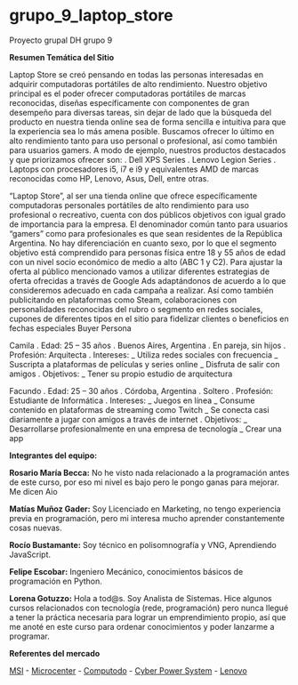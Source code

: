 # grupo_9_laptop_store
Proyecto grupal DH grupo 9

**Resumen Temática del Sitio**

Laptop Store se creó pensando en todas las personas interesadas en adquirir computadoras portátiles de alto rendimiento. Nuestro objetivo principal es el poder ofrecer computadoras portátiles de marcas reconocidas, diseñas específicamente con componentes de gran desempeño para diversas tareas, sin dejar de lado que la búsqueda del producto en nuestra tienda online sea de forma sencilla e intuitiva para que la experiencia sea lo más amena posible.
Buscamos ofrecer lo último en alto rendimiento tanto para uso personal o profesional, así como también para usuarios gamers.
A modo de ejemplo, nuestros productos destacados y que priorizamos ofrecer son:
. Dell XPS Series
. Lenovo Legion Series
. Laptops con procesadores i5, i7 e i9 y equivalentes AMD de marcas reconocidas como HP, Lenovo, Asus, Dell, entre otras. 

“Laptop Store”, al ser una tienda online que ofrece específicamente computadoras personales portátiles de alto rendimiento para uso profesional o recreativo, cuenta con dos públicos objetivos con igual grado de importancia para la empresa.
El denominador común tanto para usuarios “gamers” como para profesionales es que sean residentes de la República Argentina. 
No hay diferenciación en cuanto sexo, por lo que el segmento objetivo está comprendido para personas física entre 18 y 55 años de edad con un nivel socio económico de medio a alto (ABC 1 y C2). 
Para ajustar la oferta al público mencionado vamos a utilizar diferentes estrategias de oferta ofrecidas a través de Google Ads adaptándonos de acuerdo a lo que consideremos adecuado en cada campaña a realizar. Así como también publicitando en plataformas como Steam, colaboraciones con personalidades reconocidas del rubro o segmento en redes sociales, cupones de diferentes tipos en el sitio para fidelizar clientes o beneficios en fechas especiales
Buyer Persona

Camila
. Edad: 25 – 35 años
. Buenos Aires, Argentina
. En pareja, sin hijos
. Profesión: Arquitecta
. Intereses: 
_ Utiliza redes sociales con frecuencia
_ Suscripta a plataformas de películas y series online
_ Disfruta de salir con amigos
. Objetivos:
_ Tener su propio estudio de arquitectura

Facundo
. Edad: 25 – 30 años
. Córdoba, Argentina
. Soltero
. Profesión: Estudiante de Informática
. Intereses: 
_ Juegos en línea
_ Consume contenido en plataformas de streaming como Twitch
_ Se conecta casi diariamente a jugar con amigos a través de internet
. Objetivos:
_ Desarrollarse profesionalmente en una empresa de tecnología
_ Crear una app

**Integrantes del equipo:**

**Rosario María Becca:** No he visto nada relacionado a la programación antes de este curso, por eso mi nivel es bajo pero le pongo ganas para mejorar. Me dicen Aio

**Matías Muñoz Gader:** Soy Licenciado en Marketing, no tengo experiencia previa en programación, pero mi interesa mucho aprender constantemente cosas nuevas.

**Rocío Bustamante:** Soy técnico en polisomnografía y VNG, Aprendiendo JavaScript.

**Felipe Escobar:** Ingeniero Mecánico, conocimientos básicos de programación en Python.

**Lorena Gotuzzo:** Hola a tod@s. Soy Analista de Sistemas. Hice algunos cursos relacionados con tecnología (rede, programación) pero nunca llegué a tener la práctica necesaria para lograr un emprendimiento propio, así que me anoté en este curso para ordenar conocimientos y poder lanzarme a programar.

**Referentes del mercado**

[MSI](https://us.msi.com/) -
[Microcenter](https://www.microcenter.com/) -
[Computodo](https://www.computodo.com.ar/) -
[Cyber Power System](https://www.cyberpowersystem.co.uk/) -
[Lenovo](https://www.lenovo.com/)





